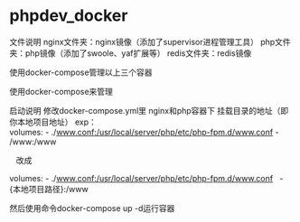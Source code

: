 # phpdev_docker
文件说明
nginx文件夹：nginx镜像（添加了supervisor进程管理工具）
php文件夹：php镜像（添加了swoole、yaf扩展等）
redis文件夹：redis镜像

使用docker-compose管理以上三个容器

使用docker-compose来管理

启动说明
修改docker-compose.yml里 nginx和php容器下 挂载目录的地址（即你本地项目地址）
exp：  
  volumes:
    - ./www.conf:/usr/local/server/php/etc/php-fpm.d/www.conf
    - /www:/www
    
    改成
    
  volumes:
    - ./www.conf:/usr/local/server/php/etc/php-fpm.d/www.conf
    - {本地项目路径}:/www

然后使用命令docker-compose up -d运行容器
